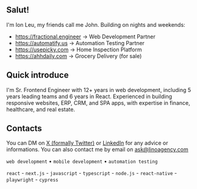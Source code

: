 
## Salut!

I'm Ion Leu, my friends call me John. Building on nights and weekends:

- https://fractional.engineer → Web Development Partner
- https://automatify.us → Automation Testing Partner
- https://usepicky.com → Home Inspection Platform
- https://ahhdaily.com → Grocery Delivery (for sale)


## Quick introduce
I'm Sr. Frontend Engineer with 12+ years in web development, including 5 years leading teams and 6 years in React. Experienced in building responsive websites, ERP, CRM, and SPA apps, with expertise in finance, healthcare, and real estate.


## Contacts
You can DM on [X (formally Twitter)](https://x.com/ionleu) or [LinkedIn](https://linkedin.com/in/ionleu) for any advice or informations.
You can also contact me by email on ask@linoagency.com

`web development` • `mobile development` • `automation testing`

`react` - `next.js` - `javascript` - `typescript` - `node.js` - `react-native` - `playwright` - `cypress`

